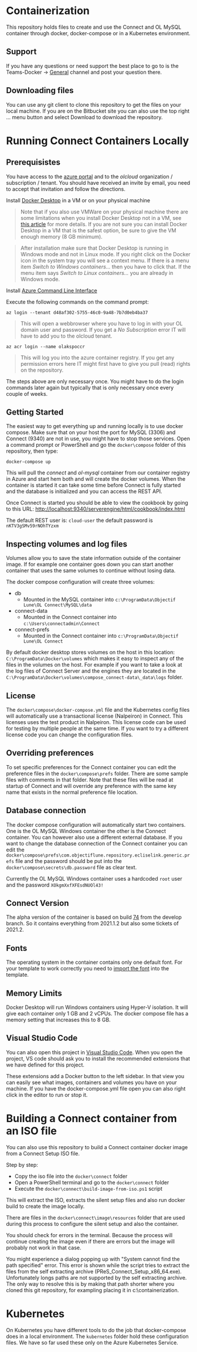 # Containerization

This repository holds files to create and use the Connect and OL MySQL container through docker, docker-compose or in a Kubernetes environment.

## Support

If you have any questions or need support the best place to go to is the Teams-Docker -> [General](https://teams.microsoft.com/l/channel/19%3a79da951ed9ad464598d9bdfd7872dd74%40thread.skype/General?groupId=2178f7bc-919e-41a5-a676-f8ba9ac36761&tenantId=f95d2a62-45c4-4406-b95f-9685a3ab37b0) channel and post your question there.

## Downloading files

You can use any git client to clone this repository to get the files on your local machine. If you are on the Bitbucket site you can also use the top right ... menu button and select Download to download the repository.

# Running Connect Containers Locally
## Prerequisistes
You have access to the [azure portal](https://portal.azure.com) and to the *olcloud* organization / subscription / tenant. You should have received an invite by email, you need to accept that invitation and follow the directions.

Install [Docker Desktop](https://www.docker.com/products/docker-desktop) in a VM or on your physical machine
>Note that if you also use VMWare on your physical machine there are some limitations when you install Docker Desktop not in a VM, see [this article](https://objlune.sharepoint.com/sites/TEAM-TECHNICAL-CONTACT/_layouts/OneNote.aspx?id=%2Fsites%2FTEAM-TECHNICAL-CONTACT%2FShared%20Documents%2FTeam%20Technical%20Contact&wd=target%28Knowledge%20Base%2FContainers.one%7C03CC98BD-8B05-410B-BB45-FAB5DA9F5E9B%2FDocker%20Desktop%20%26%20VMWare%7C12BA1677-45D3-4F47-B00D-49DEE84EC387%2F%29) for more details. If you are not sure you can install Docker Desktop in a VM that is the safest option, be sure to give the VM enough memory (8 GB minimum).

>After installation make sure that Docker Desktop is running in Windows mode and not in Linux mode. If you right click on the Docker icon in the system tray you will see a context menu. If there is a menu item *Switch to Windows containers...* then you have to click that. If the menu item says *Switch to Linux containers...* you are already in Windows mode.

Install [Azure Command Line Interface](https://docs.microsoft.com/en-us/cli/azure/install-azure-cli-windows?tabs=azure-cli)

Execute the following commands on the command prompt:

`az login --tenant d48af302-5755-46c0-9a48-7b7d0eb4ba37`
>This will open a webbrowser where you have to log in with your OL domain user and password. If you get a *No Subscription* error IT will have to add you to the olcloud tenant.

`az acr login --name olakspoccr`
>This will log you into the azure container registry. If you get any permission errors here IT might first have to give you pull (read) rights on the repository.

The steps above are only necessary once. You might have to do the login commands later again but typically that is only necessary once every couple of weeks.

## Getting Started
The easiest way to get everything up and running locally is to use docker compose. Make sure that on your host the port for MySQL (3306) and Connect (9340) are not in use, you might have to stop those services. Open a command prompt or PowerShell and go the `docker\compose` folder of this repository, then type:

`docker-compose up`

This will pull the *connect* and *ol-mysql* container from our container registry in Azure and start hem both and will create the docker volumes. When the container is started it can take some time before Connect is fully started and the database is initialized and you can access the REST API.

Once Connect is started you should be able to view the cookbook by going to this URL: [http://localhost:9340/serverengine/html/cookbook/index.html](http://localhost:9340/serverengine/html/cookbook/index.html)

The default REST user is: `cloud-user` the default password is `nKTV3gSMv59rNOhTYzxm`

## Inspecting volumes and log files
Volumes allow you to save the state information outside of the container image. If for example one container goes down you can start another container that uses the same volumes to continue without losing data.

The docker compose configuration will create three volumes:

* db 
    * Mounted in the MySQL container into `c:\ProgramData\Objectif Lune\OL Connect\MySQL\data`
* connect-data
    * Mounted in the Connect container into `c:\Users\connectadmin\Connect`
* connect-prefs
    * Mounted in the Connect container into `c:\ProgramData\Objectif Lune\OL Connect`

By default docker desktop stores volumes on the host in this location: `C:\ProgramData\Docker\volumes` which makes it easy to inspect any of the files in the volumes on the host. For example if you want to take a look at the log files of Connect Server and the engines they are located in the `C:\ProgramData\Docker\volumes\compose_connect-data\_data\logs` folder.

## License
The `docker\compose\docker-compose.yml` file and the Kubernetes config files will automatically use a transactional license (Nalpeiron) in Connect. This licenses uses the test product in Nalpeiron. This license code can be used for testing by multiple people at the same time. If you want to try a different license code you can change the configuration files.

## Overriding preferences
To set specific preferences for the Connect container you can edit the preference files in the `docker\compose\prefs` folder. There are some sample files with comments in that folder. Note that these files will be read at startup of Connect and will override any preference with the same key name that exists in the normal preference file location.

## Database connection
The docker compose configuration will automatically start two containers. One is the OL MySQL Windows container the other is the Connect container. You can however also use a different external database. If you want to change the database connection of the Connect container you can edit the `docker\compose\prefs\com.objectiflune.repository.ecliselink.generic.prefs` file and the password should be put into the `docker\compose\secrets\db.password` file as clear text.

Currently the OL MySQL Windows container uses a hardcoded `root` user and the password `XOkgmXxfXFEsdNUOl43!`

## Connect Version
The alpha version of the container is based on build [74](https://leonard.ca.objectiflune.com/job/cg/job/prod_connect/job/develop/74/) from the develop branch. So it contains everything from 2021.1.2 but also some tickets of 2021.2.

## Fonts
The operating system in the container contains only one default font. For your template to work correctly you need to [import the font](https://help.objectiflune.com/en/planetpress-connect-user-guide/2021.1/#designer/Styling_Formatting/Fonts.htm#toc-1) into the template.

## Memory Limits
Docker Desktop will run Windows containers using Hyper-V isolation. It will give each container only 1 GB and 2 vCPUs. The docker compose file has a memory setting that increases this to 8 GB.

## Visual Studio Code
You can also open this project in [Visual Studio Code](https://code.visualstudio.com/). When you open the project, VS code should ask you to install the recommended extensions that we have defined for this project. 

These extensions add a Docker button to the left sidebar. In that view you can easily see what images, containers and volumes you have on your machine. If you have the docker-compose.yml file open you can also right click in the editor to run or stop it.

# Building a Connect container from an ISO file
You can also use this repository to build a Connect container docker image from a Connect Setup ISO file.

Step by step:

* Copy the iso file into the `docker\connect` folder
* Open a PowerShell terminal and go to the `docker\connect` folder
* Execute the `docker\connect\build-image-from-iso.ps1` script

This will extract the ISO, extracts the silent setup files and also run docker build to create the image locally. 

There are files in the `docker\connect\image\resources` folder that are used during this process to configure the silent setup and also the container.

You should check for errors in the terminal. Because the process will continue creating the image even if there are errors but the image will probably not work in that case.

You might experience a dialog popping up with "System cannot find the path specified" error. This error is shown while the script tries to extract the files from the self extracting archive (PReS_Connect_Setup_x86_64.exe). Unfortunately longs paths are not supported by the self extracting archive. The only way to resolve this is by making that path shorter where you cloned this git repository, for exampling placing it in c:\containerization.

# Kubernetes
On Kubernetes you have different tools to do the job that docker-compose does in a local environment. The `kubernetes` folder hold these configuration files. We have so far used these only on the Azure Kubernetes Service.